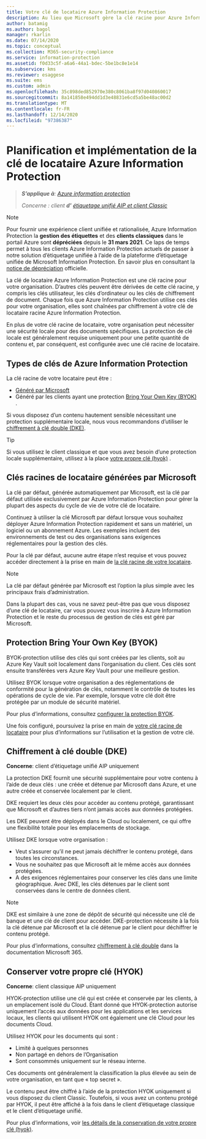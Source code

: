 ```yaml
---
title: Votre clé de locataire Azure Information Protection
description: Au lieu que Microsoft gère la clé racine pour Azure Information Protection, vous souhaiterez peut-être créer et gérer cette clé (appelée « apporter votre propre clé » ou BYOK) pour votre locataire, pour se conformer à des réglementations spécifiques.
author: batamig
ms.author: bagol
manager: rkarlin
ms.date: 07/14/2020
ms.topic: conceptual
ms.collection: M365-security-compliance
ms.service: information-protection
ms.assetid: f0d33c5f-a6a6-44a1-bdec-5be1bc8e1e14
ms.subservice: kms
ms.reviewer: esaggese
ms.suite: ems
ms.custom: admin
ms.openlocfilehash: 35c898ded852970e380c8061ba8f97d040860017
ms.sourcegitcommit: 8a141858e494dd1d3e48831e6cd5a5be48ac00d2
ms.translationtype: MT
ms.contentlocale: fr-FR
ms.lasthandoff: 12/14/2020
ms.locfileid: "97386387"
---
```

# <a name="planning-and-implementing-your-azure-information-protection-tenant-key"></a>Planification et implémentation de la clé de locataire Azure Information Protection

>***S’applique à**: [Azure information protection](https://azure.microsoft.com/pricing/details/information-protection)*
>
>*Concerne : client **d'** [étiquetage unifié AIP et client Classic](faqs.md#whats-the-difference-between-the-azure-information-protection-classic-and-unified-labeling-clients)*

>[!NOTE] 
> Pour fournir une expérience client unifiée et rationalisée, Azure Information Protection la **gestion des étiquettes** et des **clients classiques** dans le portail Azure sont **dépréciées** depuis le **31 mars 2021**. Ce laps de temps permet à tous les clients Azure Information Protection actuels de passer à notre solution d’étiquetage unifiée à l’aide de la plateforme d’étiquetage unifiée de Microsoft Information Protection. En savoir plus en consultant la [notice de dépréciation](https://aka.ms/aipclassicsunset) officielle.

La clé de locataire Azure Information Protection est une clé racine pour votre organisation. D’autres clés peuvent être dérivées de cette clé racine, y compris les clés utilisateur, les clés d’ordinateur ou les clés de chiffrement de document. Chaque fois que Azure Information Protection utilise ces clés pour votre organisation, elles sont chaînées par chiffrement à votre clé de locataire racine Azure Information Protection.

En plus de votre clé racine de locataire, votre organisation peut nécessiter une sécurité locale pour des documents spécifiques. La protection de clé locale est généralement requise uniquement pour une petite quantité de contenu et, par conséquent, est configurée avec une clé racine de locataire.

## <a name="azure-information-protection-key-types"></a>Types de clés de Azure Information Protection

La clé racine de votre locataire peut être :

- [Généré par Microsoft](#tenant-root-keys-generated-by-microsoft)
- Généré par les clients ayant une protection [Bring Your Own Key (BYOK)](#bring-your-own-key-byok-protection) .

Si vous disposez d’un contenu hautement sensible nécessitant une protection supplémentaire locale, nous vous recommandons d’utiliser le [chiffrement à clé double (DKE)](#double-key-encryption-dke).

> [!TIP]
> Si vous utilisez le client classique et que vous avez besoin d’une protection locale supplémentaire, utilisez à la place [votre propre clé (hyok)](#hold-your-own-key-hyok) .
>

## <a name="tenant-root-keys-generated-by-microsoft"></a>Clés racines de locataire générées par Microsoft

La clé par défaut, générée automatiquement par Microsoft, est la clé par défaut utilisée exclusivement par Azure Information Protection pour gérer la plupart des aspects du cycle de vie de votre clé de locataire.

Continuez à utiliser la clé Microsoft par défaut lorsque vous souhaitez déployer Azure Information Protection rapidement et sans un matériel, un logiciel ou un abonnement Azure. Les exemples incluent des environnements de test ou des organisations sans exigences réglementaires pour la gestion des clés.

Pour la clé par défaut, aucune autre étape n’est requise et vous pouvez accéder directement à la prise en main de [la clé racine de votre locataire](get-started-tenant-root-keys.md).

> [!NOTE]
> La clé par défaut générée par Microsoft est l’option la plus simple avec les principaux frais d’administration.
>
> Dans la plupart des cas, vous ne savez peut-être pas que vous disposez d’une clé de locataire, car vous pouvez vous inscrire à Azure Information Protection et le reste du processus de gestion de clés est géré par Microsoft.

## <a name="bring-your-own-key-byok-protection"></a>Protection Bring Your Own Key (BYOK)

BYOK-protection utilise des clés qui sont créées par les clients, soit au Azure Key Vault soit localement dans l’organisation du client. Ces clés sont ensuite transférées vers Azure Key Vault pour une meilleure gestion.

Utilisez BYOK lorsque votre organisation a des réglementations de conformité pour la génération de clés, notamment le contrôle de toutes les opérations de cycle de vie. Par exemple, lorsque votre clé doit être protégée par un module de sécurité matériel.

Pour plus d’informations, consultez [configurer la protection BYOK](byok-price-restrictions.md). 

Une fois configuré, poursuivez la prise en main de [votre clé racine de locataire](get-started-tenant-root-keys.md) pour plus d’informations sur l’utilisation et la gestion de votre clé.

## <a name="double-key-encryption-dke"></a>Chiffrement à clé double (DKE)

**Concerne**: client d’étiquetage unifié AIP uniquement

La protection DKE fournit une sécurité supplémentaire pour votre contenu à l’aide de deux clés : une créée et détenue par Microsoft dans Azure, et une autre créée et conservée localement par le client.

DKE requiert les deux clés pour accéder au contenu protégé, garantissant que Microsoft et d’autres tiers n’ont jamais accès aux données protégées.

Les DKE peuvent être déployés dans le Cloud ou localement, ce qui offre une flexibilité totale pour les emplacements de stockage.

Utilisez DKE lorsque votre organisation :

- Veut s’assurer qu’il ne peut jamais déchiffrer le contenu protégé, dans toutes les circonstances.
- Vous ne souhaitez pas que Microsoft ait le même accès aux données protégées.
- A des exigences réglementaires pour conserver les clés dans une limite géographique. Avec DKE, les clés détenues par le client sont conservées dans le centre de données client.

> [!NOTE]
> DKE est similaire à une zone de dépôt de sécurité qui nécessite une clé de banque et une clé de client pour accéder.
> DKE-protection nécessite à la fois la clé détenue par Microsoft et la clé détenue par le client pour déchiffrer le contenu protégé.

Pour plus d’informations, consultez [chiffrement à clé double](/microsoft-365/compliance/double-key-encryption) dans la documentation Microsoft 365.

## <a name="hold-your-own-key-hyok"></a>Conserver votre propre clé (HYOK)

**Concerne**: client classique AIP uniquement

HYOK-protection utilise une clé qui est créée et conservée par les clients, à un emplacement isolé du Cloud. Étant donné que HYOK-protection autorise uniquement l’accès aux données pour les applications et les services locaux, les clients qui utilisent HYOK ont également une clé Cloud pour les documents Cloud.

Utilisez HYOK pour les documents qui sont :

- Limité à quelques personnes
- Non partagé en dehors de l’Organisation
- Sont consommés uniquement sur le réseau interne.

Ces documents ont généralement la classification la plus élevée au sein de votre organisation, en tant que « top secret ».

Le contenu peut être chiffré à l’aide de la protection HYOK uniquement si vous disposez du client Classic. Toutefois, si vous avez un contenu protégé par HYOK, il peut être affiché à la fois dans le client d’étiquetage classique et le client d’étiquetage unifié.  

Pour plus d’informations, voir [les détails de la conservation de votre propre clé (hyok)](configure-adrms-restrictions.md).

